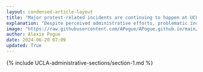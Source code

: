 ```yaml
---
layout: condensed-article-layout
title: "Major protest-related incidents are continuing to happen at UCLA"
explanation: "Despite perceived administrative efforts, problematic incidents continue at UCLA (test)"
image: "https://raw.githubusercontent.com/APogue/APogue.github.io/main/images/2024-05-20/protest/large-red-triangle-people.webp"
author: Alexie Pogue
date: 2024-06-20 07:09
updated: True
---
```





{% include UCLA-administrative-sections/section-1.md %}



<!-- Add more sections as needed -->

